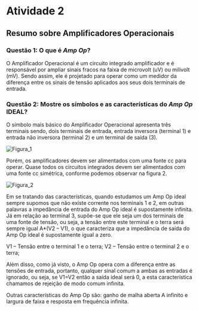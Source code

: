 # Atividade 2

## Resumo sobre Amplificadores Operacionais

### Questão 1: O que é _Amp Op_?

O Amplificador Operacional é um circuito integrado amplificador e é responsável por ampliar sinais fracos na faixa de microvolt (uV) ou milivolt (mV). Sendo assim, ele é projetado para operar como um medidor da diferença entre os sinais de tensão aplicados aos seus dois terminais de entrada.

### Questão 2: Mostre os símbolos e as características do _Amp Op_ IDEAL?

O símbolo mais básico do Amplificador Operacional apresenta três terminais sendo, dois terminais de entrada, entrada inversora (terminal 1) e entrada não inversora (terminal 2) e um terminal de saída (3).

![Figura_1](https://github.com/Hentherlyn-Walter/ELN22104_2020_2/blob/main/Hentherlyn%20Walter/Atividade_2/Imagens/Figura%201.JPG)

Porém, os amplificadores devem ser alimentados com uma fonte cc para operar. Quase todos os circuitos integrados devem ser alimentados com uma fonte cc simétrica, conforme podemos observar na figura 2.

![Figura_2](https://github.com/Hentherlyn-Walter/ELN22104_2020_2/blob/main/Hentherlyn%20Walter/Atividade_2/Imagens/Figura%202.JPG)

Em se tratando das características, quando estudamos um Amp Op ideal sempre supomos que não existe corrente nos terminais 1 e 2, em outras palavras a impedância de entrada do Amp Op ideal é supostamente infinita. Já em relação ao terminal 3, supõe-se que ele seja um dos terminais de uma fonte de tensão, ou seja, a tensão entre este terminal e o terra será sempre igual A*(V2 – V1), o que caracteriza que a impedância de saída do Amp Op ideal é supostamente igual a zero.  

V1 – Tensão entre o terminal 1 e o terra;
V2 – Tensão entre o terminal 2 e o terra;

Além disso, como já visto, o Amp Op opera com a diferença entre as tensões de entrada, portanto, qualquer sinal comum a ambas as entradas é ignorado, ou seja, se V1=V2 então a saída ideal será 0, a esta característica chamamos de rejeição de modo comum infinita.

Outras características do Amp Op são: ganho de malha aberta A infinito e largura de faixa e resposta em frequência infinita.

